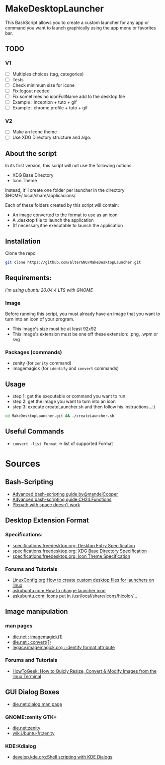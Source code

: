 # MakeDesktopLauncher

This BashScript allows you to create a custom launcher for any app or command you want to launch graphically using the
app menu or favorites bar.

## TODO
### V1
- [ ] Multiples choices (tag, categories)
- [ ] Tests 
- [ ] Check minimum size for icone
- [ ] Fix:logout needed
- [ ] Fix:sometimes no iconFullName add to the desktop file
- [ ] Example : inception + tuto + gif
- [ ] Example : chrome profile + tuto + gif
### V2
- [ ] Make an Icone theme
- [ ] Use XDG Directory structure and algo.

## About the script
In its first version, this script will not use the following notions:
- XDG Base Directory
- Icon Theme

Instead, it'll create one folder per launcher in the directory $HOME/.local/share/applicacions/.

Each of these folders created by this script will contain:
- An image converted to the format to use as an icon
- A .desktop file to launch the application
- (If necessary)the executable to launch the application

## Installation
Clone the repo
```bash
git clone https://github.com/alterGNU/MakeDesktopLauncher.git
```

## Requirements:
_I'm using ubuntu 20.04.4 LTS with GNOME_
### Image
Before running this script, you must already have an image that you want to turn into an icon of your program.
- This image's size must be at least 92x92
- This image's extension must be one off these extension: .png, .wpm or svg
### Packages (commands)
- zenity (for `zenity` command)
- imagemagick (for `identify` and `convert` commands)

## Usage
- step 1: get the executable or command you want to run
- step 2: get the image you want to turn into an icon
- step 3: execute createLauncher.sh and then follow his instructions...:)
```bash
cd MakeDesktopLauncher.git && ./createLauncher.sh
```

## Useful Commands
- `convert -list Format` -> list of supported Format

# Sources
## Bash-Scripting
- [Advanced bash-scripting guide by@mandelCooper](https://tldp.org/LDP/abs/html/abs-guide.html)
- [Advanced bash-scripting guide:CH24.Functions](https://tldp.org/LDP/abs/html/complexfunct.html)
- [Pb:path with space doesn't work](https://stackoverflow.com/questions/589149/bash-script-to-cd-to-directory-with-spaces-in-pathname)

## Desktop Extension Format
### Specifications:
- [specifications.freedesktop.org: Desktop Entry Specification](https://specifications.freedesktop.org/desktop-entry-spec/desktop-entry-spec-latest.html)
- [specifications.freedesktop.org: XDG Base Directory Specification](https://specifications.freedesktop.org/basedir-spec/basedir-spec-latest.html)
- [specifications.freedesktop.org: Icon Theme Specification](https://specifications.freedesktop.org/icon-theme-spec/icon-theme-spec-latest.html)
### Forums and Tutorials
- [LinuxConfig.org:How to create custom desktop files for launchers on linux](https://linuxconfig.org/how-to-create-custom-desktop-files-for-launchers-on-linux)
- [askubuntu.com:How to change launcher icon](https://askubuntu.com/questions/190170/how-to-change-launcher-icon)
- [askubuntu.com: Icons put in /usr/local/share/icons/hicolor/...](https://askubuntu.com/questions/1291597/icons-put-in-usr-local-share-icons-hicolor-apps)

## Image manipulation
### man pages
- [die.net : imagemagick(1)](https://linux.die.net/man/1/imagemagick)
- [die.net : convert(1)](https://linux.die.net/man/1/convert)
- [legacy.imagemagick.org : identify format attribute](https://legacy.imagemagick.org/script/escape.php)
### Forums and Tutorials
- [HowToGeek: How to Quicly Resize, Convert & Modify Images from the linux Terminal](https://www.howtogeek.com/109369/how-to-quickly-resize-convert-modify-images-from-the-linux-terminal/)

## GUI Dialog Boxes
- [die.net:dialog man page](https://linux.die.net/man/1/dialog)
### GNOME:zenity GTK+ 
- [die.net:zenity](https://linux.die.net/man/1/zenity)
- [wikiUbuntu-fr:zenity](https://doc.ubuntu-fr.org/zenity)
### KDE:Kdialog
- [develop.kde.org:Shell scripting with KDE Dialogs](https://develop.kde.org/deploy/kdialog/)
